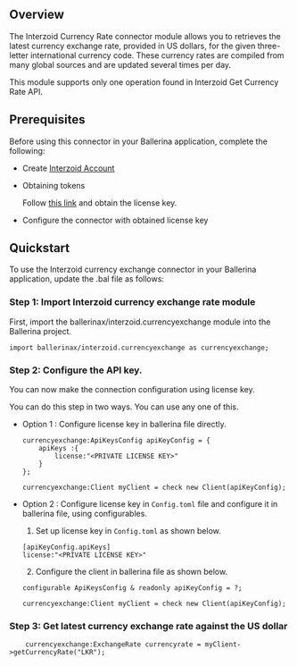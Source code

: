 ## Overview

The Interzoid Currency Rate connector module allows you to retrieves the latest currency exchange rate, provided in US dollars, for the given three-letter international currency code. These currency rates are compiled from many global sources and are updated several times per day.

This module supports only one operation found in Interzoid Get Currency Rate API.

## Prerequisites
Before using this connector in your Ballerina application, complete the following:
* Create [Interzoid Account](https://www.interzoid.com/register)
* Obtaining tokens
        
    Follow [this link](https://www.interzoid.com/account) and obtain the license key.

* Configure the connector with obtained license key

## Quickstart

To use the Interzoid currency exchange connector in your Ballerina application, update the .bal file as follows:
### Step 1: Import Interzoid currency exchange rate module
First, import the ballerinax/interzoid.currencyexchange module into the Ballerina project.

```ballerina
import ballerinax/interzoid.currencyexchange as currencyexchange;
```

### Step 2: Configure the API key.
You can now make the connection configuration using license key.

You can do this step in two ways. You can use any one of this.

- Option 1 :
    Configure license key in ballerina file directly. 

    ```ballerina
    currencyexchange:ApiKeysConfig apiKeyConfig = {
        apiKeys :{
            license:"<PRIVATE LICENSE KEY>"
        }
    };

    currencyexchange:Client myClient = check new Client(apiKeyConfig);
    ```

- Option 2 :
    Configure license key in `Config.toml` file and configure it in ballerina file, using configurables. 

    1. Set up license key in `Config.toml` as shown below.
    ```
    [apiKeyConfig.apiKeys]
    license:"<PRIVATE LICENSE KEY>"
    ```

    2. Configure the client in ballerina file as shown below.
    ```ballerina
    configurable ApiKeysConfig & readonly apiKeyConfig = ?;

    currencyexchange:Client myClient = check new Client(apiKeyConfig);
    ```

### Step 3: Get latest currency exchange rate against the US dollar

```ballerina
    currencyexchange:ExchangeRate currencyrate = myClient->getCurrencyRate("LKR");
```